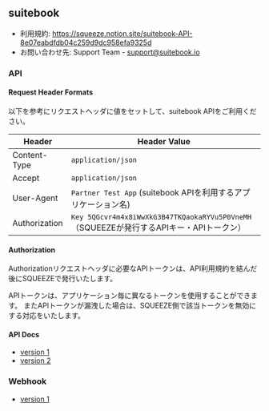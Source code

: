 ## suitebook

* 利用規約: https://squeeze.notion.site/suitebook-API-8e07eabdfdb04c259d9dc958efa9325d
* お問い合わせ先: Support Team - support@suitebook.io

### API

#### Request Header Formats

以下を参考にリクエストヘッダに値をセットして、suitebook APIをご利用ください。

| Header        | Header Value                                                              |
|---------------|---------------------------------------------------------------------------|
| Content-Type  | `application/json`                                                        |`
| Accept        | `application/json`                                                        |
| User-Agent    | `Partner Test App` (suitebook APIを利用するアプリケーション名)                          |
| Authorization | `Key 5QGcvr4m4x8iWwXkG3B47TKQaokaRYVu5P0VneMH`（SQUEEZEが発行するAPIキー・APIトークン） |


#### Authorization

Authorizationリクエストヘッダに必要なAPIトークンは、API利用規約を結んだ後にSQUEEZEで発行いたします。

APIトークンは、アプリケーション毎に異なるトークンを使用することができます。 またAPIトークンが漏洩した場合は、SQUEEZE側で該当トークンを無効にする対応をいたします。


#### API Docs

* [version 1](https://squeeze-inc.github.io/docs/suitebook.io/api/v1/)
* [version 2](https://squeeze-inc.github.io/docs/suitebook.io/api/v2/)


### Webhook

* [version 1](https://squeeze-inc.github.io/docs/suitebook.io/webhook/v1/)
